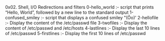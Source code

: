 0x02. Shell, I/O Redirections and filters
0-hello_world :- script that prints “Hello, World”, followed by a new line to the standard output
1-confused_smiley :- script that displays a confused smiley "(Ôo)'
2-hellofile :- Display the content of the /etc/passwd file
3-twofiles :- Display the content of /etc/passwd and /etc/hosts
4-lastlines :- Display the last 10 lines of /etc/passwd
5-firstlines :- Display the first 10 lines of /etc/passwd
